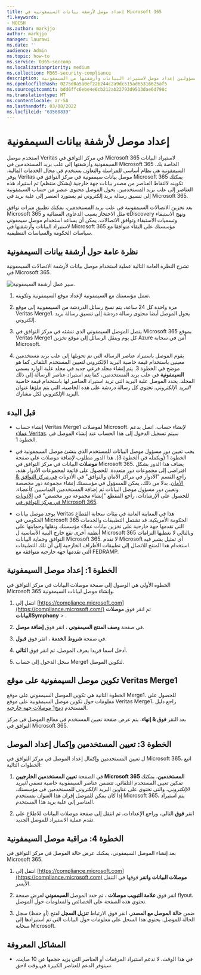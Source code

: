```yaml
---
title: إعداد موصل لأرشفة بيانات السيمفونية في Microsoft 365
f1.keywords:
- NOCSH
ms.author: markjjo
author: markjjo
manager: laurawi
ms.date: ''
audience: Admin
ms.topic: how-to
ms.service: O365-seccomp
ms.localizationpriority: medium
ms.collection: M365-security-compliance
description: يمكن للمسؤولين إعداد موصل لاستيراد البيانات وأرشفتها من السيمفونية Veritas إلى Microsoft 365. يتيح لك هذا الموصل أرشفة البيانات من مصادر بيانات جهة خارجية في Microsoft 365. بعد أرشفة هذه البيانات، يمكنك استخدام ميزات التوافق مثل احتجاز قانوني والبحث في المحتوى ونهج الاستبقاء لإدارة بيانات جهة خارجية.
ms.openlocfilehash: 0275d0a5a0ef22b244c2a9dc515ad65316625af5
ms.sourcegitcommit: bdd6ffc6ebe4e6cb212ab22793d9513dae6d798c
ms.translationtype: MT
ms.contentlocale: ar-SA
ms.lasthandoff: 03/08/2022
ms.locfileid: "63568839"
---
```

# <a name="set-up-a-connector-to-archive-symphony-data"></a>إعداد موصل لأرشفة بيانات السيمفونية

استخدم موصل Veritas في مركز التوافق في Microsoft 365 لاستيراد البيانات السيمفونية وأرشفتها إلى علب بريد المستخدمين في Microsoft 365 الخاصة بك. السيمفونية هي نظام أساسي للمراسلة والتعاون يستخدم في مجال الخدمات المالية. يوفر Veritas موصل بيانات سيمفونية في مركز التوافق في Microsoft 365 يمكنك تكوينه لالتقاط العناصر من مصدر بيانات جهة خارجية (بشكل منتظم) ثم استيراد هذه العناصر إلى علب بريد المستخدمين.[](https://globanet.com/symphony) يحول الموصل محتوى عنصر من حساب السيمفونية إلى تنسيق رسالة بريد إلكتروني ثم يستورد العنصر إلى علبة بريد في Microsoft 365.

بعد تخزين الاتصالات السيمفونية في علب بريد المستخدمين، يمكنك تطبيق ميزات توافق Microsoft 365 مثل الاحتجاز بسبب الدعاوى القضائية و eDiscovery ونهج الاستبقاء وتسميات الاستبقاء وتوافق الاتصالات. يمكن أن يساعد استخدام موصل سيمفوني لاستيراد البيانات وأرشفتها في Microsoft 365 مؤسستك على البقاء متوافقا مع سياسات الحكومة والسياسات التنظيمية.

## <a name="overview-of-archiving-symphony-data"></a>نظرة عامة حول أرشفة بيانات السيمفونية

تشرح النظرة العامة التالية عملية استخدام موصل بيانات لأرشفة الاتصالات السيمفونية في Microsoft 365.

![سير عمل أرشفة السيمفونية.](../media/SymphonyConnectorWorkflow.png)

1. تعمل مؤسستك مع السيمفونية لإعداد موقع السيمفونية وتكوينه.

2. مرة واحدة كل 24 ساعة، يتم نسخ رسائل الدردشة من السيمفونية إلى موقع Veritas Merge1. يحول الموصل أيضا محتوى رسالة دردشة إلى تنسيق رسالة بريد إلكتروني.

3. يتصل الموصل السيمفوني الذي تنشئه في مركز التوافق في Microsoft 365 بموقع Veritas Merge1 كل يوم وينقل الرسائل إلى موقع تخزين Azure آمن في سحابة Microsoft.

4. يقوم الموصل باستيراد عناصر الرسالة التي تم تحويلها إلى علب بريد مستخدمين معينين باستخدام قيمة خاصية البريد  الإلكتروني لتعيين المستخدم التلقائي كما هو موضح في الخطوة 3. يتم إنشاء مجلد فرعي جديد في مجلد علبة الوارد يسمى **السيمفونية** في علب بريد المستخدمين، كما يتم استيراد عناصر الرسالة إلى ذلك المجلد. يحدد الموصل علبة البريد التي تريد استيراد العناصر لها باستخدام قيمة خاصية *البريد* الإلكتروني. تحتوي كل رسالة دردشة على هذه الخاصية، التي يتم ملؤها عنوان البريد الإلكتروني لكل مشارك.

## <a name="before-you-begin"></a>قبل البدء

- إنشاء حساب Veritas Merge1 لموصلات Microsoft. لإنشاء حساب، اتصل بدعم [عملاء Veritas](https://globanet.com/ms-connectors-contact). سيتم تسجيل الدخول إلى هذا الحساب عند إنشاء الموصل في الخطوة 1.

- يجب تعيين دور مسؤول موصل البيانات للمستخدم الذي ينشئ موصل السيمفونية في الخطوة 1 (ويكمله في الخطوة 3). هذا الدور مطلوب لإضافة موصلات على صفحة **موصلات** البيانات في مركز التوافق في Microsoft 365. يضاف هذا الدور بشكل افتراضي إلى مجموعات دور متعددة. للحصول على قائمة لمجموعات الأدوار هذه، راجع القسم "الأدوار في مراكز الأمان والتوافق" في الأذونات [في مركز التوافق & الأمان](../security/office-365-security/permissions-in-the-security-and-compliance-center.md#roles-in-the-security--compliance-center). بدلا من ذلك، يمكن للمسؤول في مؤسستك إنشاء مجموعة دور مخصصة وتعيين دور مسؤول موصل البيانات ثم إضافة المستخدمين المناسبين كأعضاء. للحصول على الإرشادات، راجع المقطع "إنشاء مجموعة دور مخصص" في [الأذونات في مركز التوافق في Microsoft 365](microsoft-365-compliance-center-permissions.md#create-a-custom-role-group).

- يوجد موصل بيانات Veritas هذا في المعاينة العامة في بيئات سحابة القطاع الحكومي في Microsoft 365 الحكومة الأمريكية. قد تشتمل التطبيقات والخدمات التي تقدمها جهة خارجية على تخزين بيانات عملاء مؤسستك ونقلها وحمايتها على أنظمة أخرى تقع خارج البنية الأساسية ل Microsoft 365 وبالتالي لا تغطيها التزامات التوافق وحماية البيانات Microsoft 365. لا تقدم Microsoft أي تمثيل يشير فيه استخدام هذا المنتج للاتصال إلى تطبيقات  الأطراف الخارجية إلى أن تلك التطبيقات التي تقدمها جهة خارجية متوافقة مع FEDRAMP.

## <a name="step-1-set-up-the-symphony-connector"></a>الخطوة 1: إعداد موصل السيمفونية

الخطوة الأولى هي الوصول إلى صفحة موصلات البيانات في مركز التوافق في Microsoft 365 وإنشاء موصل لبيانات السيمفونية.

1. انتقل إلى [https://compliance.microsoft.com](https://compliance.microsoft.com/) ثم انقر فوق **موصلات** **البياناتSymphony** > .

2. في صفحة **وصف المنتج السيمفوني** ، انقر فوق **إضافة موصل**.

3. في صفحة **شروط الخدمة** ، انقر فوق **قبول**.

4. أدخل اسما فريدا يعرف الموصل، ثم انقر فوق **التالي**.

5. سجل الدخول إلى حساب Merge1 لتكوين الموصل.

## <a name="configure-the-symphony-connector-on-the-veritas-merge1-site"></a>تكوين موصل السيمفونية على موقع Veritas Merge1

الخطوة الثانية هي تكوين الموصل السيمفوني على موقع Merge1. للحصول على معلومات حول تكوين موصل السيمفونية على موقع Veritas Merge1، راجع دليل المستخدم [دمج1 موصلات جهة خارجية](https://docs.ms.merge1.globanetportal.com/Merge1%20Third-Party%20Connectors%20Symphony%20User%20Guide%20.pdf).

بعد النقر **فوق & إنهاء**، يتم عرض صفحة تعيين المستخدم  في معالج الموصل في مركز التوافق في Microsoft 365.

## <a name="step-3-map-users-and-complete-the-connector-setup"></a>الخطوة 3: تعيين المستخدمين وإكمال إعداد الموصل

ل تعيين المستخدمين وإكمال إعداد الموصل في مركز التوافق في Microsoft 365، اتبع الخطوات التالية:

1. في الصفحة **تعيين المستخدمين الخارجيين Microsoft 365 المستخدمين**، يمكنك تمكين تعيين المستخدم التلقائي. تتضمن عناصر السيمفونية خاصية تسمى *البريد الإلكتروني*، والتي تحتوي على عناوين البريد الإلكتروني للمستخدمين في مؤسستك. إذا كان يمكن للموصل إقران هذا العنوان بمستخدم Microsoft 365، يتم استيراد العناصر إلى علبة بريد هذا المستخدم.

2. انقر **فوق** التالي، وراجع الإعدادات، ثم انتقل إلى صفحة  موصلات البيانات للاطلاع على تقدم عملية الاستيراد للموصل الجديد.

## <a name="step-4-monitor-the-symphony-connector"></a>الخطوة 4: مراقبة موصل السيمفونية

بعد إنشاء الموصل السيمفوني، يمكنك عرض حالة الموصل في مركز التوافق في Microsoft 365.

1. انتقل إلى [https://compliance.microsoft.com](https://compliance.microsoft.com) **موصلات البيانات وانقر** فوقها في التنقل الأيسر.

2. انقر فوق **علامة التبويب موصلات** ، ثم حدد الموصل **السيمفوني** لعرض صفحة flyout. تحتوي هذه الصفحة على الخصائص والمعلومات حول الموصل.

3. ضمن **حالة الموصل مع المصدر**، انقر فوق الارتباط **تنزيل السجل** لفتح (أو حفظ) سجل الحالة للموصل. يحتوي هذا السجل على معلومات حول البيانات التي تم استيرادها إلى سحابة Microsoft.

## <a name="known-issues"></a>المشاكل المعروفة

- في هذا الوقت، لا ندعم استيراد المرفقات أو العناصر التي يزيد حجمها عن 10 مبايت. سيتوفر الدعم للعناصر الكبيرة في وقت لاحق.